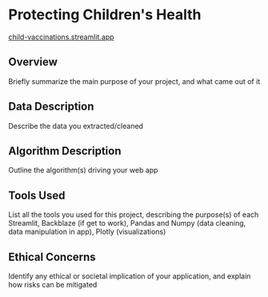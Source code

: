 # Protecting Children's Health

[child-vaccinations.streamlit.app](https://child-vaccinations.streamlit.app/)

## Overview

Briefly summarize the main purpose of your project, and what came out of it

## Data Description

Describe the data you extracted/cleaned

## Algorithm Description

Outline the algorithm(s) driving your web app

## Tools Used

List all the tools you used for this project, describing the purpose(s) of each
Streamlit, Backblaze (if get to work), Pandas and Numpy (data cleaning, data manipulation in app), Plotly (visualizations)

## Ethical Concerns

Identify any ethical or societal implication of your application, and explain how risks can be mitigated
